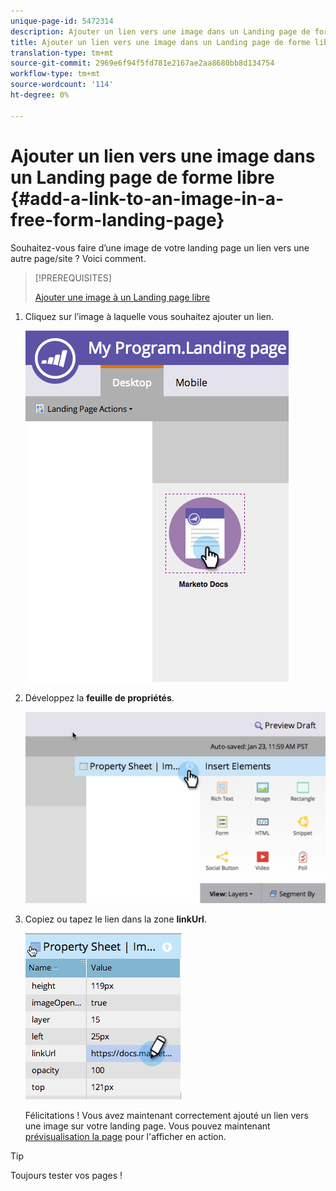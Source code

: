 ```yaml
---
unique-page-id: 5472314
description: Ajouter un lien vers une image dans un Landing page de forme libre - Documents marketing - Documentation du produit
title: Ajouter un lien vers une image dans un Landing page de forme libre
translation-type: tm+mt
source-git-commit: 2969e6f94f5fd781e2167ae2aa8680bb8d134754
workflow-type: tm+mt
source-wordcount: '114'
ht-degree: 0%

---
```



# Ajouter un lien vers une image dans un Landing page de forme libre {#add-a-link-to-an-image-in-a-free-form-landing-page}

Souhaitez-vous faire d’une image de votre landing page un lien vers une autre page/site ? Voici comment.

>[!PREREQUISITES]
>
>[Ajouter une image à un Landing page libre](/help/marketo/product-docs/demand-generation/landing-pages/free-form-landing-pages/add-an-image-to-a-free-form-landing-page.md)

1. Cliquez sur l’image à laquelle vous souhaitez ajouter un lien.

   ![](assets/click-on-image.png)

1. Développez la **feuille de propriétés**.

   ![](assets/image2015-5-21-15-3a42-3a27.png)

1. Copiez ou tapez le lien dans la zone **linkUrl**.

   ![](assets/add-link.png)

   Félicitations ! Vous avez maintenant correctement ajouté un lien vers une image sur votre landing page. Vous pouvez maintenant [prévisualisation la page](/help/marketo/product-docs/demand-generation/landing-pages/landing-page-actions/preview-a-landing-page.md) pour l&#39;afficher en action.

>[!TIP]
>
>Toujours tester vos pages !
